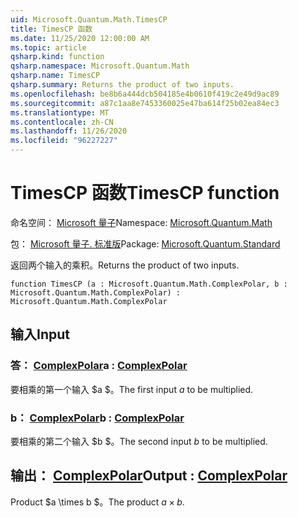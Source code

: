 ```yaml
---
uid: Microsoft.Quantum.Math.TimesCP
title: TimesCP 函数
ms.date: 11/25/2020 12:00:00 AM
ms.topic: article
qsharp.kind: function
qsharp.namespace: Microsoft.Quantum.Math
qsharp.name: TimesCP
qsharp.summary: Returns the product of two inputs.
ms.openlocfilehash: be8b6a444dcb504185e4b0610f419c2e49d9ac89
ms.sourcegitcommit: a87c1aa8e7453360025e47ba614f25b02ea84ec3
ms.translationtype: MT
ms.contentlocale: zh-CN
ms.lasthandoff: 11/26/2020
ms.locfileid: "96227227"
---
```

# <a name="timescp-function"></a><span data-ttu-id="e0e9a-102">TimesCP 函数</span><span class="sxs-lookup"><span data-stu-id="e0e9a-102">TimesCP function</span></span>

<span data-ttu-id="e0e9a-103">命名空间： [Microsoft 量子](xref:Microsoft.Quantum.Math)</span><span class="sxs-lookup"><span data-stu-id="e0e9a-103">Namespace: [Microsoft.Quantum.Math](xref:Microsoft.Quantum.Math)</span></span>

<span data-ttu-id="e0e9a-104">包： [Microsoft 量子. 标准版](https://nuget.org/packages/Microsoft.Quantum.Standard)</span><span class="sxs-lookup"><span data-stu-id="e0e9a-104">Package: [Microsoft.Quantum.Standard](https://nuget.org/packages/Microsoft.Quantum.Standard)</span></span>


<span data-ttu-id="e0e9a-105">返回两个输入的乘积。</span><span class="sxs-lookup"><span data-stu-id="e0e9a-105">Returns the product of two inputs.</span></span>

```qsharp
function TimesCP (a : Microsoft.Quantum.Math.ComplexPolar, b : Microsoft.Quantum.Math.ComplexPolar) : Microsoft.Quantum.Math.ComplexPolar
```


## <a name="input"></a><span data-ttu-id="e0e9a-106">输入</span><span class="sxs-lookup"><span data-stu-id="e0e9a-106">Input</span></span>

### <a name="a--complexpolar"></a><span data-ttu-id="e0e9a-107">答： [ComplexPolar](xref:Microsoft.Quantum.Math.ComplexPolar)</span><span class="sxs-lookup"><span data-stu-id="e0e9a-107">a : [ComplexPolar](xref:Microsoft.Quantum.Math.ComplexPolar)</span></span>

<span data-ttu-id="e0e9a-108">要相乘的第一个输入 $a $。</span><span class="sxs-lookup"><span data-stu-id="e0e9a-108">The first input $a$ to be multiplied.</span></span>


### <a name="b--complexpolar"></a><span data-ttu-id="e0e9a-109">b： [ComplexPolar](xref:Microsoft.Quantum.Math.ComplexPolar)</span><span class="sxs-lookup"><span data-stu-id="e0e9a-109">b : [ComplexPolar](xref:Microsoft.Quantum.Math.ComplexPolar)</span></span>

<span data-ttu-id="e0e9a-110">要相乘的第二个输入 $b $。</span><span class="sxs-lookup"><span data-stu-id="e0e9a-110">The second input $b$ to be multiplied.</span></span>



## <a name="output--complexpolar"></a><span data-ttu-id="e0e9a-111">输出： [ComplexPolar](xref:Microsoft.Quantum.Math.ComplexPolar)</span><span class="sxs-lookup"><span data-stu-id="e0e9a-111">Output : [ComplexPolar](xref:Microsoft.Quantum.Math.ComplexPolar)</span></span>

<span data-ttu-id="e0e9a-112">Product $a \times b $。</span><span class="sxs-lookup"><span data-stu-id="e0e9a-112">The product $a \times b$.</span></span>